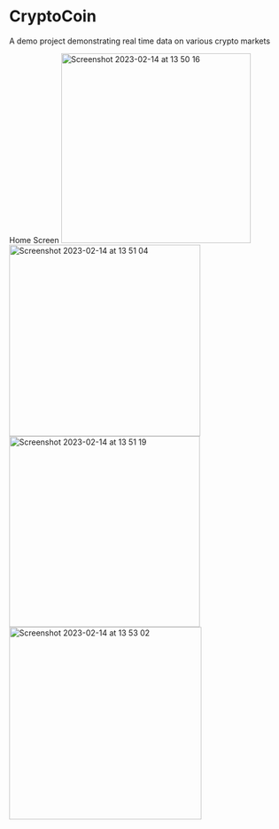 # CryptoCoin
A demo project demonstrating real time data on various crypto markets

Home Screen
<img width="342" alt="Screenshot 2023-02-14 at 13 50 16" src="https://user-images.githubusercontent.com/30384223/218830145-36416d21-7cab-45f4-8e20-28e2451e1ed5.png">
<img width="345" alt="Screenshot 2023-02-14 at 13 51 04" src="https://user-images.githubusercontent.com/30384223/218831111-88d425e3-1089-41ec-b8ba-00d507ac70bd.png">
<img width="344" alt="Screenshot 2023-02-14 at 13 51 19" src="https://user-images.githubusercontent.com/30384223/218831174-1240e58b-bd35-4f96-8085-e1c27b557191.png">
<img width="347" alt="Screenshot 2023-02-14 at 13 53 02" src="https://user-images.githubusercontent.com/30384223/218831205-8291b0f5-9b40-4ce1-ac11-ef4bbbb41d50.png">
